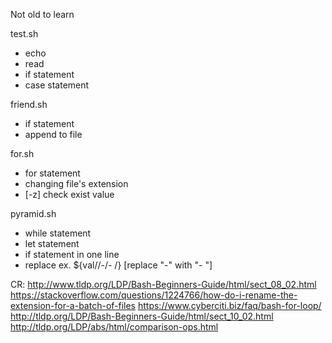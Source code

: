 Not old to learn

test.sh
- echo
- read
- if statement
- case statement

friend.sh
- if statement
- append to file

for.sh
- for statement
- changing file's extension
- [-z] check exist value

pyramid.sh
- while statement
- let statement
- if statement in one line
- replace ex. ${val//-/- /} [replace "-" with "- "]

CR: http://www.tldp.org/LDP/Bash-Beginners-Guide/html/sect_08_02.html
https://stackoverflow.com/questions/1224766/how-do-i-rename-the-extension-for-a-batch-of-files
https://www.cyberciti.biz/faq/bash-for-loop/
http://tldp.org/LDP/Bash-Beginners-Guide/html/sect_10_02.html
http://tldp.org/LDP/abs/html/comparison-ops.html